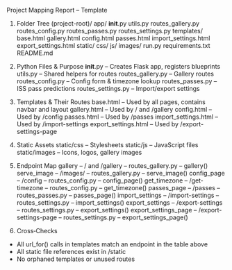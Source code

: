 Project Mapping Report – Template

1. Folder Tree
(project-root)/
  app/
    __init__.py
    utils.py
    routes_gallery.py
    routes_config.py
    routes_passes.py
    routes_settings.py
    templates/
      base.html
      gallery.html
      config.html
      passes.html
      import_settings.html
      export_settings.html
    static/
      css/
      js/
      images/
  run.py
  requirements.txt
  README.md

2. Python Files & Purpose
__init__.py – Creates Flask app, registers blueprints
utils.py – Shared helpers for routes
routes_gallery.py – Gallery routes
routes_config.py – Config form & timezone lookup
routes_passes.py – ISS pass predictions
routes_settings.py – Import/export settings

3. Templates & Their Routes
base.html – Used by all pages, contains navbar and layout
gallery.html – Used by / and /gallery
config.html – Used by /config
passes.html – Used by /passes
import_settings.html – Used by /import-settings
export_settings.html – Used by /export-settings-page

4. Static Assets
static/css – Stylesheets
static/js – JavaScript files
static/images – Icons, logos, gallery images

5. Endpoint Map
gallery – / and /gallery – routes_gallery.py – gallery()
serve_image – /images/<filename> – routes_gallery.py – serve_image()
config_page – /config – routes_config.py – config_page()
get_timezone – /get-timezone – routes_config.py – get_timezone()
passes_page – /passes – routes_passes.py – passes_page()
import_settings – /import-settings – routes_settings.py – import_settings()
export_settings – /export-settings – routes_settings.py – export_settings()
export_settings_page – /export-settings-page – routes_settings.py – export_settings_page()

6. Cross‑Checks
- All url_for() calls in templates match an endpoint in the table above
- All static file references exist in /static
- No orphaned templates or unused routes

